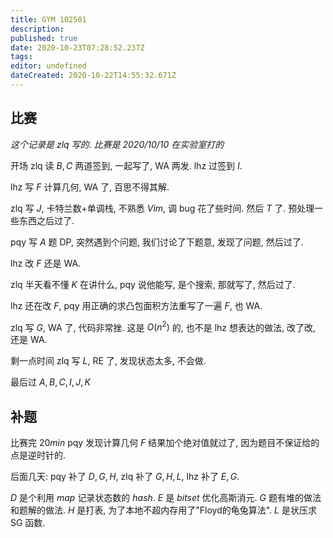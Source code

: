 ```yaml
---
title: GYM 102501
description: 
published: true
date: 2020-10-23T07:28:52.237Z
tags: 
editor: undefined
dateCreated: 2020-10-22T14:55:32.671Z
---
```


## 比赛

*这个记录是 zlq 写的. 比赛是 $2020/10/10$ 在实验室打的*

开场 zlq 读 $B,C$ 两道签到, 一起写了, WA 两发. lhz 过签到 $I$.

lhz 写 $F$ 计算几何, WA 了, 百思不得其解.

zlq 写 $J$, 卡特兰数+单调栈, 不熟悉 $Vim$, 调 bug 花了些时间. 然后 $T$ 了. 预处理一些东西之后过了.

pqy 写 $A$ 题 DP, 突然遇到个问题, 我们讨论了下题意, 发现了问题, 然后过了.

lhz 改 $F$ 还是 WA.

zlq 半天看不懂 $K$ 在讲什么, pqy 说他能写, 是个搜索, 那就写了, 然后过了.

lhz 还在改 $F$, pqy 用正确的求凸包面积方法重写了一遍 $F$, 也 WA.

zlq 写 $G$, WA 了, 代码非常挫. 这是 $O(n^2)$ 的, 也不是 lhz 想表达的做法, 改了改, 还是 WA.

剩一点时间 zlq 写 $L$, RE 了, 发现状态太多, 不会做.

最后过 $A,B,C,I,J,K$

## 补题

比赛完 $20min$ pqy 发现计算几何 $F$ 结果加个绝对值就过了, 因为题目不保证给的点是逆时针的.

后面几天: pqy 补了 $D,G,H$, zlq 补了 $G,H,L$, lhz 补了 $E,G$.

$D$ 是个利用 $map$ 记录状态数的 $hash$. $E$ 是 $bitset$ 优化高斯消元. $G$ 题有堆的做法和题解的做法. $H$ 是打表, 为了本地不超内存用了"Floyd的龟兔算法". $L$ 是状压求 SG 函数.
